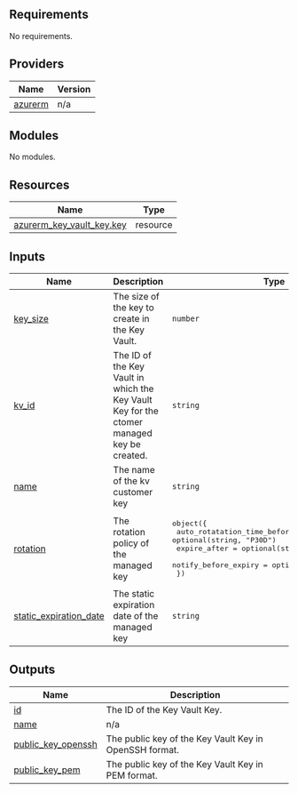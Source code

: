<!-- BEGIN_TF_DOCS -->
## Requirements

No requirements.

## Providers

| Name | Version |
|------|---------|
| <a name="provider_azurerm"></a> [azurerm](#provider\_azurerm) | n/a |

## Modules

No modules.

## Resources

| Name | Type |
|------|------|
| [azurerm_key_vault_key.key](https://registry.terraform.io/providers/hashicorp/azurerm/latest/docs/resources/key_vault_key) | resource |

## Inputs

| Name | Description | Type | Default | Required |
|------|-------------|------|---------|:--------:|
| <a name="input_key_size"></a> [key\_size](#input\_key\_size) | The size of the key to create in the Key Vault. | `number` | `4096` | no |
| <a name="input_kv_id"></a> [kv\_id](#input\_kv\_id) | The ID of the Key Vault in which the Key Vault Key for the ctomer managed key be created. | `string` | n/a | yes |
| <a name="input_name"></a> [name](#input\_name) | The name of the kv customer key | `string` | n/a | yes |
| <a name="input_rotation"></a> [rotation](#input\_rotation) | The rotation policy of the managed key | <pre>object({<br>    auto_rotatation_time_before_expiry = optional(string, "P30D")<br>    expire_after                       = optional(string, "P90D")<br>    notify_before_expiry               = optional(string, "P29D")<br>  })</pre> | n/a | yes |
| <a name="input_static_expiration_date"></a> [static\_expiration\_date](#input\_static\_expiration\_date) | The static expiration date of the managed key | `string` | `null` | no |

## Outputs

| Name | Description |
|------|-------------|
| <a name="output_id"></a> [id](#output\_id) | The ID of the Key Vault Key. |
| <a name="output_name"></a> [name](#output\_name) | n/a |
| <a name="output_public_key_openssh"></a> [public\_key\_openssh](#output\_public\_key\_openssh) | The public key of the Key Vault Key in OpenSSH format. |
| <a name="output_public_key_pem"></a> [public\_key\_pem](#output\_public\_key\_pem) | The public key of the Key Vault Key in PEM format. |
<!-- END_TF_DOCS -->